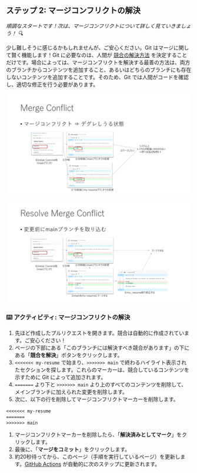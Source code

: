 <!--
<<< 著者注: ステップ 2 >>>
前のステップを理解した上で、このステップを開始してください。
用語を定義し、docs.github.com へのリンクを貼ってください。
-->

## ステップ 2: マージコンフリクトの解決

_順調なスタートです！次は、マージコンフリクトについて詳しく見ていきましょう！ :mag:_

少し難しそうに感じるかもしれませんが、ご安心ください。Git はマージに関して賢く機能します！Git に必要なのは、人間が [競合の解決方法](https://docs.github.com/ja/pull-requests/collaborating-with-pull-requests/addressing-merge-conflicts/resolving-a-merge-conflict-using-the-command-line) を決定することだけです。場合によっては、マージコンフリクトを解決する最善の方法は、両方のブランチからコンテンツを追加すること、あるいはどちらのブランチにも存在しないコンテンツを追加することです。そのため、Git では人間がコードを確認し、適切な修正を行う必要があります。

![Merge conflict](https://github.com/kuboctopus/resolve-merge-conflicts/blob/main/images/merge_conflict.jpg)
![Resolve merge conflict](https://github.com/kuboctopus/resolve-merge-conflicts/blob/main/images/resolve_merge_conflict.jpg)

### :keyboard: アクティビティ: マージコンフリクトの解決

1. 先ほど作成したプルリクエストを開きます。競合は自動的に作成されています。ご安心ください！
1. ページの下部にある「このブランチには解決すべき競合があります」の下にある「**競合を解決**」ボタンをクリックします。
1. `<<<<<<< my-resume` で始まり、`>>>>>>> main` で終わるハイライト表示されたセクションを探します。これらのマーカーは、競合しているコンテンツを示すために Git によって追加されます。
1. `=======` より下と `>>>>>>> main` より上のすべてのコンテンツを削除して、メインブランチに加えられた変更を削除します。
1. 次に、以下の行を削除してマージコンフリクトマーカーを削除します。
```
<<<<<<< my-resume
=======
>>>>>>> main
```
1. マージコンフリクトマーカーを削除したら、「**解決済みとしてマーク**」をクリックします。
1. 最後に、「**マージをコミット**」をクリックします。
1. 約20秒待ってから、このページ（手順を実行しているページ）を更新します。[GitHub Actions](https://docs.github.com/en/actions) が自動的に次のステップに更新されます。
